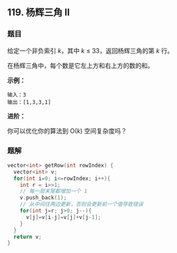 ## 119. 杨辉三角 II

### 题目

给定一个非负索引 *k*，其中 *k* ≤ 33，返回杨辉三角的第 *k* 行。

在杨辉三角中，每个数是它左上方和右上方的数的和。

**示例：**

```
输入：3
输出：[1,3,3,1]
```

**进阶：**

你可以优化你的算法到 O(*k*) 空间复杂度吗？

### 题解

```cpp
vector<int> getRow(int rowIndex) {
  vector<int> v;
  for(int i=0; i<=rowIndex; i++){
    int r = i>>1;
    // 每一层末尾都增加一个 1
    v.push_back(1);
    // 从中间往两边更新，否则会更新前一个值导致错误
    for(int j=r; j>0; j--){
      v[j]=v[i-j]=v[j]+v[j-1];
    }
  }
  return v;
}
```